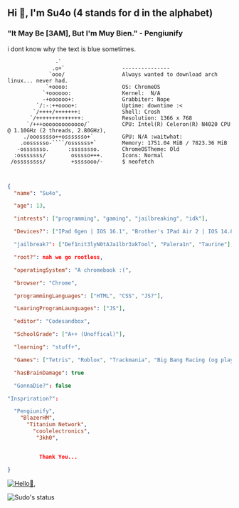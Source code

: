 ## Hi 👋, I'm Su4o (4 stands for d in the alphabet) ##

### "It May Be [3AM], But I'm Muy Bien." - Pengiunify ##

i dont know why the text is blue sometimes.

                   -`                   
                  .o+`                  --------------- 
                 `ooo/                  Always wanted to download arch linux... never had.
                `+oooo:                 OS: ChromeOS
               `+oooooo:                Kernel:  N/A
               -+oooooo+:               Grabbiter: Nope
             `/:-:++oooo+:              Uptime: downtime :<
            `/++++/+++++++:             Shell: Crosh
           `/++++++++++++++:            Resolution: 1366 x 768
          `/+++ooooooooooooo/`          CPU: Intel(R) Celeron(R) N4020 CPU @ 1.10GHz (2 threads, 2.80GHz),
         ./ooosssso++osssssso+`         GPU: N/A :waitwhat:
        .oossssso-````/ossssss+`        Memory: 1751.04 MiB / 7823.36 MiB
       -osssssso.      :ssssssso.       ChromeOSTheme: Old
      :osssssss/        osssso+++.      Icons: Normal
     /ossssssss/        +ssssooo/-      $ neofetch




```json


{
  "name": "Su4o",

  "age": 13,

  "intrests": ["programming", "gaming", "jailbreaking", "idk"],

  "Devices?": ["IPad 6gen | IOS 16.1", "Brother's IPad Air 2 | IOS 14.8"]

  "jailbreak?": ["Def1nit3lyN0tAJa1lbr3akTool", "Palera1n", "Taurine"],

  "root?": nah we go rootless, 

  "operatingSystem": "A chromebook :(",

  "browser": "Chrome",

  "programmingLanguages": ["HTML", "CSS", "JS?"],

  "LearingProgramLaunguages": ["JS"],

  "editor": "Codesandbox",

  "SchoolGrade": ["A++ (Unoffical)"],

  "learning": "stuff+",

  "Games": ["Tetris", "Roblox", "Trackmania", "Big Bang Racing (og player)", "Pixel Gun 3D (og player)"],

  "hasBrainDamage": true

  "GonnaDie?": false

"Inspriration?":

  "Pengiunify",
    "BlazerHM",
      "Titanium Network",
        "coolelectronics",
         "3kh0",


          Thank You...

}
```


[![Hello👋,](https://hits.sh/github.com/Su4o/hits.svg)](https://hits.sh/github.com/Su4o/hits/flat-square)

![Sudo's status](https://github-readme-stats.vercel.app/api?username=Su4o&show_icons=true&theme=vue-dark)

                          

 
                                                                

